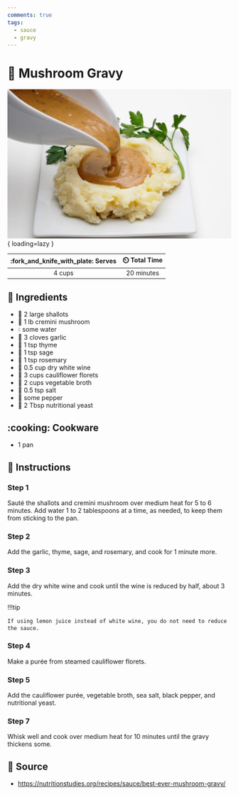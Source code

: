 ```yaml
---
comments: true
tags:
  - sauce
  - gravy
---
```

# :mushroom: Mushroom Gravy

![Mushroom Gravy][1]{ loading=lazy }

| :fork_and_knife_with_plate: Serves | :timer_clock: Total Time |
|:----------------------------------:|:-----------------------: |
| 4 cups | 20 minutes |

## :salt: Ingredients

- :onion: 2 large shallots
- :mushroom: 1 lb cremini mushroom
- :droplet: some water
- :garlic: 3 cloves garlic
- :herb: 1 tsp thyme
- :herb: 1 tsp sage
- :herb: 1 tsp rosemary
- :wine_glass: 0.5 cup dry white wine
- :broccoli: 3 cups cauliflower florets
- :stew: 2 cups vegetable broth
- :salt: 0.5 tsp salt
- :salt: some pepper
- :microbe: 2 Tbsp nutritional yeast

## :cooking: Cookware

- 1 pan

## :pencil: Instructions

### Step 1

Sauté the shallots and cremini mushroom over medium heat for 5 to 6 minutes. Add water 1 to 2 tablespoons at a time,
as needed, to keep them from sticking to the pan.

### Step 2

Add the garlic, thyme, sage, and rosemary, and cook for 1 minute more.

### Step 3

Add the dry white wine and cook until the wine is reduced by half, about 3 minutes.

!!!tip

    If using lemon juice instead of white wine, you do not need to reduce the sauce.

### Step 4

Make a purée from steamed cauliflower florets.

### Step 5

Add the cauliflower purée, vegetable broth, sea salt, black pepper, and nutritional yeast.

### Step 7

Whisk well and cook over medium heat for 10 minutes until the gravy thickens some.

## :link: Source

- <https://nutritionstudies.org/recipes/sauce/best-ever-mushroom-gravy/>

[1]: <../assets/images/mushroom-gravy.jpg>
